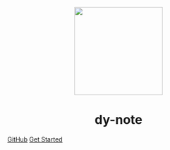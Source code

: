 <p align="center">
<img src="https://timgsa.baidu.com/timg?image&quality=80&size=b9999_10000&sec=1600290454373&di=9e40dd1feac8a9ffd31544dcb397e5d8&imgtype=0&src=http%3A%2F%2Fku.90sjimg.com%2Felement_origin_min_pic%2F17%2F03%2F10%2F758420b9ebaf42be2c8546283801233b.jpg%2521%2Ffwfh%2F804x847%2Fquality%2F90%2Funsharp%2Ftrue%2Fcompress%2Ftrue" width="200" height="200"/>
</p>
<h1 align="center">dy-note</h1>

[GitHub](https://github.com/hehear)
[Get Started](#dy-note)




